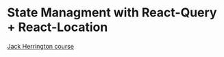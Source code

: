 # State Managment with React-Query + React-Location

[Jack Herrington course](https://youtu.be/-bEzt5ISACA?t=6108)
